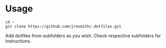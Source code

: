 # Usage
```
cd ~
git clone https://github.com/jrosmith/.dotfiles.git
```

Add dotfiles from subfolders as you wish. Check respective subfolders for instructions.

